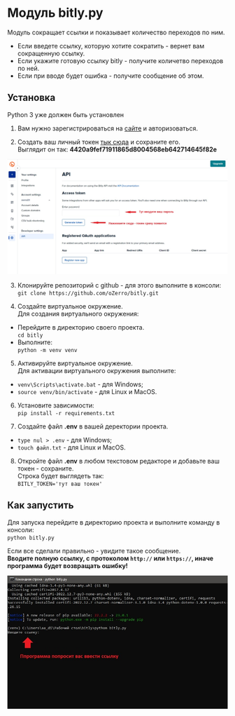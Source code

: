 # Модуль bitly.py
Модуль сокращает ссылки и показывает количество переходов по ним.  
- Если введете ссылку, которую хотите сократить - вернет вам сокращенную ссылку.
- Если укажите готовую ссылку bitly - получите количетво переходов по ней.
- Если при вводе будет ошибка - получите сообщение об этом.

## Установка
Python 3 уже должен быть установлен
1. Вам нужно зарегистрироваться на [сайте](https://bitly.com/) и авторизоваться.

2. Создать ваш личный токен [тык сюда](https://app.bitly.com/settings/api/) и сохраните его.  
Выглядит он так: **4420a9fef71911865d8004568eb642714645f82e**  

![](https://github.com/oZerro/bitly/blob/main/img/qwe.jpg?raw=true)

3. Клонируйте репозиторий с github - для этого выполните в консоли:  
`git clone https://github.com/oZerro/bitly.git`

4. Создайте виртуальное окружение.  
Для создания виртуального окружения:  
- Перейдите в директорию своего проекта.  
`cd bitly` 
- Выполните:  
`python -m venv venv`

5. Активируйте виртуальное окружение.  
Для активации виртуального окружения выполните:  
- `venv\Scripts\activate.bat` - для Windows;
- `source venv/bin/activate` - для Linux и MacOS.

6. Установите зависимости:  
 `pip install -r requirements.txt`  

7. Создайте файл **.env** в вашей деректории проекта.  

- `type nul > .env` - для Windows;
- `touch файл.txt` - для Linux и MacOS.

8. Откройте файл **.env** в любом текстовом редакторе и добавьте ваш токен - сохраните.  
Строка будет выглядеть так:  
`BITLY_TOKEN='тут ваш токен'`

## Как запустить
Для запуска перейдите в директорию проекта и выполните команду в консоли:    
`python bitly.py`  

Если все сделали правильно - увидите такое сообщение.  
**Вводите полную ссылку, с протоколом `http://` или `https://`, иначе программа будет возвращать ошибку!**

![](https://github.com/oZerro/bitly/blob/main/img/23.jpg?raw=true)




